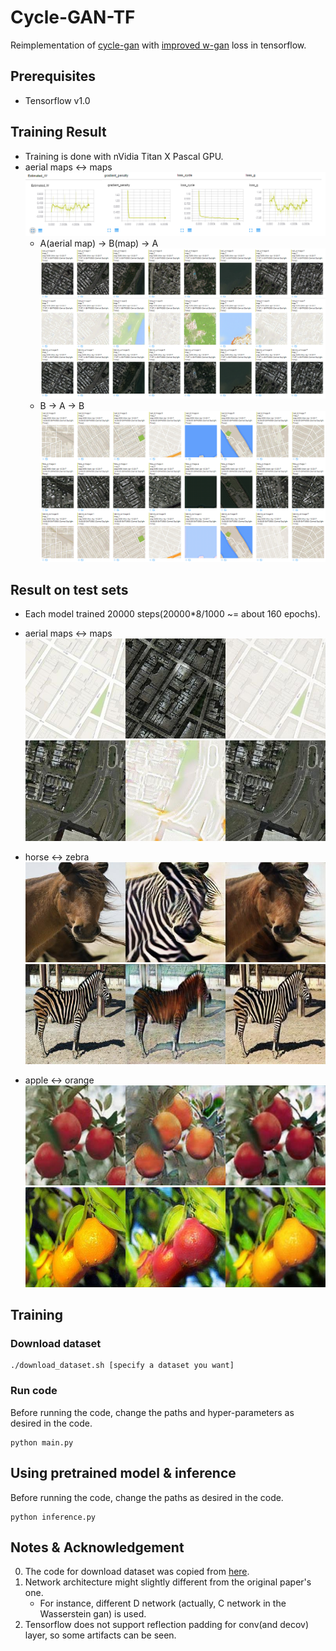 # Cycle-GAN-TF

Reimplementation of [cycle-gan](https://arxiv.org/pdf/1703.10593.pdf) with [improved w-gan](https://arxiv.org/abs/1704.00028) loss in tensorflow.

## Prerequisites

- Tensorflow v1.0

## Training Result

- Training is done with nVidia Titan X Pascal GPU.
- aerial maps <-> maps
![loss graph](assets/training_loss.png)
    - A(aerial map) -> B(map) -> A
![result of **training** examples(a->b->a)](assets/a_to_b_to_a.png)
    - B -> A -> B
![result of **training** examples(b->a->b)](assets/b_to_a_to_b.png)

## Result on test sets

- Each model trained 20000 steps(20000*8/1000 ~= about 160 epochs).

- aerial maps <-> maps
![](assets/map2airview.jpg)
![](assets/airview2map.jpg)
- horse <-> zebra
![](assets/horse2zebra.jpg)
![](assets/zebra2horse.jpg)
- apple <-> orange
![](assets/apple2orange.jpg)
![](assets/orange2apple.jpg)

## Training

### Download dataset

```
./download_dataset.sh [specify a dataset you want]
```

### Run code

Before running the code, change the paths and hyper-parameters as desired in the code.
```
python main.py
```

## Using pretrained model & inference

Before running the code, change the paths as desired in the code.
```
python inference.py
```

## Notes & Acknowledgement

0. The code for download dataset was copied from [here](https://github.com/junyanz/CycleGAN/blob/master/datasets/download_dataset.sh).
1. Network architecture might slightly different from the original paper's one.
    - For instance, different D network (actually, C network in the Wasserstein gan) is used.
2. Tensorflow does not support reflection padding for conv(and decov) layer, so some artifacts can be seen.
